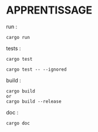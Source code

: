 # APPRENTISSAGE

run :
```
cargo run 
```

tests : 
```
cargo test

cargo test -- --ignored
```

build : 
```
cargo build
or 
cargo build --release
```

doc : 
```
cargo doc
```
